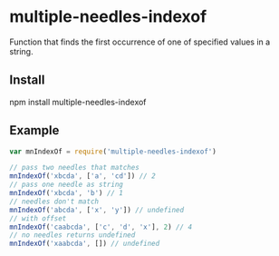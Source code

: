 # multiple-needles-indexof

Function that finds the first occurrence of one of specified values in a string.

## Install
npm install multiple-needles-indexof

## Example
``` javascript
var mnIndexOf = require('multiple-needles-indexof')

// pass two needles that matches
mnIndexOf('xbcda', ['a', 'cd']) // 2
// pass one needle as string
mnIndexOf('xbcda', 'b') // 1
// needles don't match
mnIndexOf('abcda', ['x', 'y']) // undefined
// with offset
mnIndexOf('caabcda', ['c', 'd', 'x'], 2) // 4
// no needles returns undefined
mnIndexOf('xaabcda', []) // undefined
```